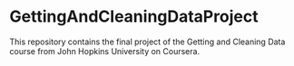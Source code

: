 # GettingAndCleaningDataProject
This repository contains the final project of the Getting and Cleaning Data course from John Hopkins University on Coursera.
